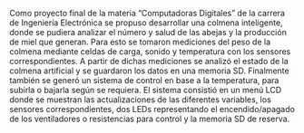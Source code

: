 Como proyecto final de la materia “Computadoras Digitales” de la carrera de Ingeniería Electrónica se propuso desarrollar una colmena inteligente, donde se pudiera analizar el número y salud de las abejas y la producción de miel que generan. Para esto se tomaron mediciones del peso de la colmena mediante celdas de carga, sonido y temperatura con los sensores correspondientes. A partir de dichas mediciones se analizó el estado de la colmena artificial y se guardaron los datos en una memoria SD. Finalmente también se generó un sistema de control en base a la temperatura, para subirla o bajarla según se requiera. El sistema consistió en un menú LCD donde se muestran las actualizaciones de las diferentes variables, los sensores correspondientes, dos LEDs representando el encendido/apagado de los ventiladores o resistencias para control y la memoria SD de reserva.
